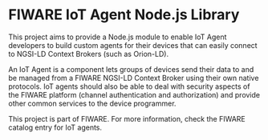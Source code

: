 # FIWARE IoT Agent Node.js Library

This project aims to provide a Node.js module to enable IoT Agent developers to build custom agents for their devices that can easily connect to NGSI-LD Context Brokers (such as Orion-LD).

An IoT Agent is a component lets groups of devices send their data to and be managed from a FIWARE NGSI-LD Context Broker using their own native protocols. IoT agents should also be able to deal with security aspects of the FIWARE platform (channel authentication and authorization) and provide other common services to the device programmer.

This project is part of FIWARE. For more information, check the FIWARE catalog entry for IoT agents.

